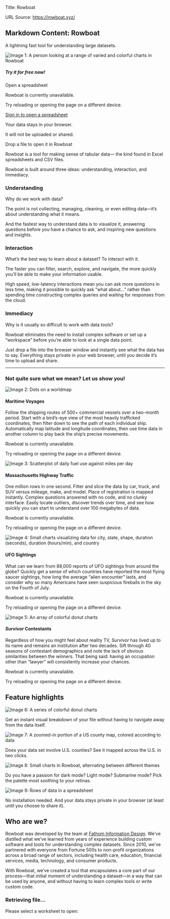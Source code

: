 Title: Rowboat

URL Source: https://rowboat.xyz/

Markdown Content:
Rowboat
-------

A lightning fast tool for understanding large datasets.

![Image 1: A person looking at a range of varied and colorful charts in Rowboat](https://rowboat.xyz/assets/images/intro/rowboat-intro-preview.jpg)

##### Try it for free now!

Open a spreadsheet

Rowboat is currently unavailable.

Try reloading or opening the page on a different device.

[Sign in to open a spreadsheet](https://rowboat.xyz/ahoy)

Your data stays in your browser.

It will not be uploaded or shared.

Drop a file to open it in Rowboat

Rowboat is a tool for making sense of tabular data— the kind found in Excel spreadsheets and CSV files.

Rowboat is built around three ideas: understanding, interaction, and immediacy.

### Understanding

Why do we work with data?

The point is not collecting, managing, cleaning, or even editing data—it’s about understanding what it means.

And the fastest way to understand data is to visualize it, answering questions before you have a chance to ask, and inspiring new questions and insights.

### Interaction

What’s the best way to learn about a dataset? To interact with it.

The faster you can filter, search, explore, and navigate, the more quickly you’ll be able to make your information usable.

High speed, low-latency interactions mean you can ask more questions in less time, making it possible to quickly ask “what about…” rather than spending time constructing complex queries and waiting for responses from the cloud.

### Immediacy

Why is it usually so difficult to work with data tools?

Rowboat eliminates the need to install complex software or set up a “workspace” before you’re able to look at a single data point.

Just drop a file into the browser window and instantly see what the data has to say. Everything stays private in your web browser, until you decide it’s time to upload and share.

* * *

### Not quite sure what we mean? Let us show you!

![Image 2: Dots on a worldmap](https://rowboat.xyz/assets/images/demos/demo-maritime.png)

#### Maritime Voyages

Follow the shipping routes of 500+ commercial vessels over a two-month period. Start with a bird’s-eye view of the most heavily trafficked coordinates, then filter down to see the path of each individual ship. Automatically map latitude and longitude coordinates, then use time data in another column to play back the ship’s precise movements.

Rowboat is currently unavailable.

Try reloading or opening the page on a different device.

![Image 3: Scatterplot of daily fuel use against miles per day](https://rowboat.xyz/assets/images/demos/demo-traffic.png)

#### Massachusetts Highway Traffic

One million rows in one second. Filter and slice the data by car, truck, and SUV versus mileage, make, and model. Place of registration is mapped instantly. Complex questions answered with no code, and no clunky interface. Easily locate outliers, discover trends over time, and see how quickly you can start to understand over 100 megabytes of data.

Rowboat is currently unavailable.

Try reloading or opening the page on a different device.

![Image 4: Small charts visualizing data for city, state, shape, duration (seconds), duration (hours/min), and country](https://rowboat.xyz/assets/images/demos/demo-ufos.png)

#### UFO Sightings

What can we learn from 88,000 reports of UFO sightings from around the globe? Quickly get a sense of which countries have reported the most flying saucer sightings, how long the average “alien encounter” lasts, and consider why so many Americans have seen suspicious fireballs in the sky on the Fourth of July.

Rowboat is currently unavailable.

Try reloading or opening the page on a different device.

![Image 5: An array of colorful donut charts](https://rowboat.xyz/assets/images/demos/demo-survivor.png)

#### _Survivor_ Contestants

Regardless of how you might feel about reality TV, _Survivor_ has lived up to its name and remains an institution after two decades. Sift through 40 seasons of contestant demographics and note the lack of obvious similarities between the winners. That being said: having an occupation other than “lawyer” will consistently increase your chances.

Rowboat is currently unavailable.

Try reloading or opening the page on a different device.

Feature highlights
------------------

![Image 6: A series of colorful donut charts](https://rowboat.xyz/assets/images/features/feature-breakdown.png)

Get an instant visual breakdown of your file without having to navigate away from the data itself.

![Image 7: A zoomed-in portion of a US county map, colored according to data](https://rowboat.xyz/assets/images/features/feature-county.png)

Does your data set involve U.S. counties? See it mapped across the U.S. in two clicks.

![Image 8: Small charts in Rowboat, alternating between different themes](https://rowboat.xyz/assets/images/features/feature-theming.gif)

Do you have a passion for dark mode? Light mode? Submarine mode? Pick the palette most soothing to your retinas.

![Image 9: Rows of data in a spreadsheet](https://rowboat.xyz/assets/images/features/feature-privacy.png)

No installation needed. And your data stays private in your browser (at least until you choose to share it).

Who are we?
-----------

Rowboat was developed by the team at [Fathom Information Design](http://fathom.info/). We’ve distilled what we’ve learned from years of experience building custom software and tools for understanding complex datasets. Since 2010, we’ve partnered with everyone from Fortune 500s to non-profit organizations across a broad range of sectors, including health care, education, financial services, media, technology, and consumer products.

With Rowboat, we’ve created a tool that encapsulates a core part of our process—that initial moment of understanding a dataset—in a way that can be used by anyone, and without having to learn complex tools or write custom code.

### Retrieving file...

Please select a worksheet to open:
